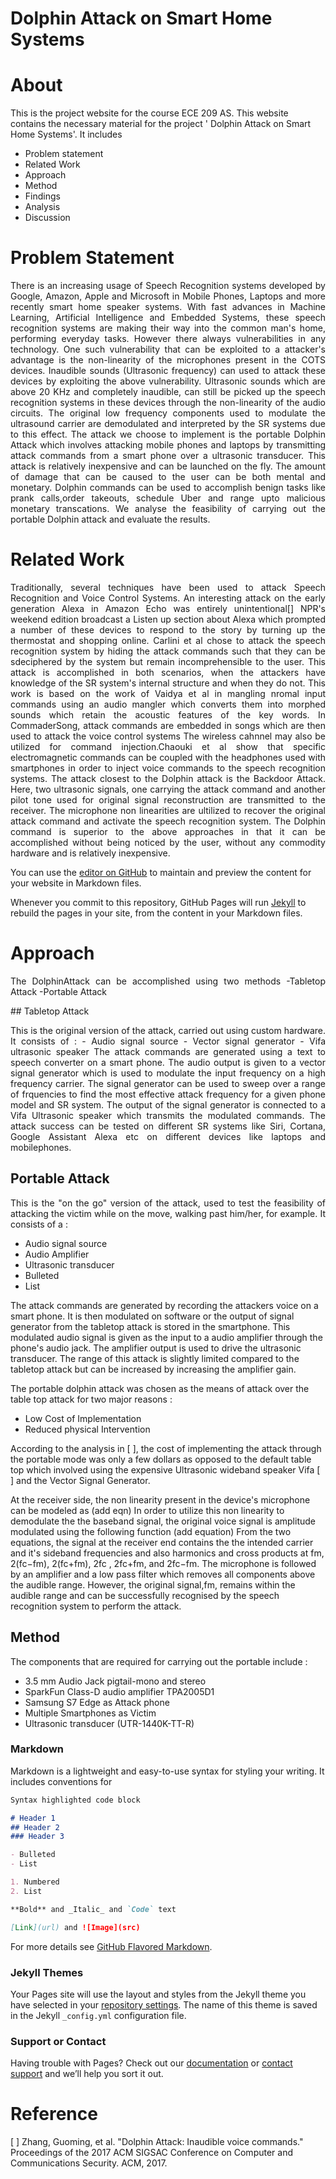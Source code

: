 # Dolphin Attack on Smart Home Systems
# About 

This is the project website for the course ECE 209 AS. This website contains the necessary material for the project ' Dolphin Attack on Smart Home Systems'. It includes
- Problem statement
- Related Work
- Approach
- Method
- Findings
- Analysis
- Discussion

# Problem Statement
<p align="justify">
There is an increasing usage of Speech Recognition systems developed by Google, Amazon, Apple and Microsoft in Mobile Phones, Laptops and more recently smart home speaker systems. With fast advances in Machine Learning, Artificial Intelligence and Embedded Systems, these speech recognition systems are making their way into the common man's home, performing everyday tasks. However there always vulnerabilities in any technology. One such vulnerability that can be exploited to a attacker's advantage is the non-linearity of the microphones present in the COTS devices. Inaudible sounds (Ultrasonic frequency) can used to attack these devices by exploiting the above vulnerability. Ultrasonic sounds which are above 20 KHz and completely inaudible, can still be picked up the speech recognition systems in these devices through the non-linearity of the audio circuits. The original low frequency components used to modulate the ultrasound carrier are demodulated and interpreted by the SR systems due to this effect. The attack we choose to implement is the portable Dolphin Attack which involves attacking mobile phones and laptops by transmitting attack commands from a smart phone over a ultrasonic transducer. This attack is relatively inexpensive and can be launched on the fly. The amount of damage that can be caused to the user can be both mental and monetary. Dolphin commands can be used to accomplish benign tasks like prank calls,order takeouts, schedule Uber and range upto malicious monetary transcations. We analyse the feasibility of carrying out the portable Dolphin attack and evaluate the results. 
</p>

# Related Work
<p align="justify">
Traditionally, several techniques have been used to attack Speech Recognition and Voice Control Systems. An interesting attack on the early generation Alexa in Amazon Echo was entirely unintentional[] NPR's weekend edition broadcast a Listen up section about Alexa which prompted a number of these devices to respond to the story by turning up the thermostat and shopping online. Carlini et al chose to attack the speech recognition system by hiding the attack commands such that they can be sdeciphered by the system but remain incomprehensible to the user. This attack is accomplished in both scenarios, when the attackers have knowledge of the SR system's internal structure and when they do not. This work is based on the work of Vaidya et al in mangling nromal input commands using an audio mangler which converts them into morphed sounds which retain the acoustic features of the key words. In CommaderSong, attack commands are embedded in songs which are then used to attack the voice control systems The wireless cahnnel may also be utilized for command injection.Chaouki et al show that specific electromagnetic commands can be coupled with the headphones used with smartphones in order to inject voice commands to the speech recognition systems. The attack closest to the Dolphin attack is the Backdoor Attack. Here, two ultrasonic signals, one carrying the attack command and another pilot tone used for original signal reconstruction are transmitted to the receiver. The microphone non linearities are ultilized to recover the original attack command and activate the speech recognition system. The Dolphin command is superior to the above approaches in that it can be accomplished without being noticed by the user, without any commodity hardware and is relatively inexpensive.
  

You can use the [editor on GitHub](https://github.com/UCLA-ECE209AS-2018W/Aadithya-Nrithya/edit/master/README.md) to maintain and preview the content for your website in Markdown files.

Whenever you commit to this repository, GitHub Pages will run [Jekyll](https://jekyllrb.com/) to rebuild the pages in your site, from the content in your Markdown files.
</p>

# Approach
<p align="justify">
The DolphinAttack can be accomplished using two methods
-Tabletop Attack 
-Portable Attack
</p>
## Tabletop Attack
<p align="justify">
This is the original version of the attack, carried out using custom hardware. It consists of :
- Audio signal source
- Vector signal generator
- Vifa ultrasonic speaker
The attack commands are generated using a text to speech converter on a smart phone. The audio output is given to a vector signal generator which is used to modulate the input frequency on a high frequency carrier. The signal generator can be used to sweep over a range of frquencies to find the most effective attack frequency for a given phone model and SR system. The output of the signal generator is connected to a Vifa Ultrasonic speaker which transmits the modulated commands. The attack success can be tested on different SR systems like Siri, Cortana, Google Assistant Alexa etc on different devices like laptops and mobilephones.
</p>

## Portable Attack
<p align="justify">
This is the "on the go" version of the attack, used to test the feasibility of attacking the victim while on the move, walking past him/her, for example. It consists of a :
  
- Audio signal source
- Audio Amplifier
- Ultrasonic transducer
- Bulleted
- List

The attack commands are generated by recording the attackers voice on a smart phone. It is then modulated on software or the output of signal generator from the tabletop attack is stored in the smartphone. This modulated audio signal is given as the input to a audio amplifier through the phone's audio jack. The amplifier output is used to drive the ultrasonic transducer. The range of this attack is slightly limited compared to the tabletop attack but can be increased by increasing the amplifier gain.

The portable dolphin attack was chosen as the means of attack over the table top attack for two major reasons :
- Low Cost of Implementation
- Reduced physical Intervention

According to the analysis in [ ], the cost of implementing the attack through the portable mode was only a few dollars as opposed to the default table top which involved using the expensive Ultrasonic wideband speaker Vifa [ ] and the Vector Signal Generator.

At the receiver side, the non linearity present in the device's microphone can be modeled as
(add eqn)
In order to utilize this non linearity to demodulate the the baseband signal, the original voice signal is amplitude modulated using the following function
(add equation)
From the two equations, the signal at the receiver end contains the the intended carrier and it's sideband frequencies and also harmonics and cross products at fm, 2(fc−fm), 2(fc+fm), 2fc , 2fc+fm, and 2fc−fm. The microphone is followed by an amplifier and a low pass filter which removes all components above the audible range. However, the original signal,fm, remains within the audible range and can be successfully recognised by the speech recognition system to perform the attack.
</p>

## **Method**
<p align="justify">
The components that are required for carrying out the portable include :

- 3.5 mm Audio Jack pigtail-mono and stereo
- SparkFun Class-D audio amplifier TPA2005D1
- Samsung S7 Edge  as Attack phone
- Multiple Smartphones as Victim
- Ultrasonic transducer (UTR-1440K-TT-R)

</p>

### Markdown

Markdown is a lightweight and easy-to-use syntax for styling your writing. It includes conventions for

```markdown
Syntax highlighted code block

# Header 1
## Header 2
### Header 3

- Bulleted
- List

1. Numbered
2. List

**Bold** and _Italic_ and `Code` text

[Link](url) and ![Image](src)
```

For more details see [GitHub Flavored Markdown](https://guides.github.com/features/mastering-markdown/).

### Jekyll Themes

Your Pages site will use the layout and styles from the Jekyll theme you have selected in your [repository settings](https://github.com/UCLA-ECE209AS-2018W/Aadithya-Nrithya/settings). The name of this theme is saved in the Jekyll `_config.yml` configuration file.

### Support or Contact

Having trouble with Pages? Check out our [documentation](https://help.github.com/categories/github-pages-basics/) or [contact support](https://github.com/contact) and we’ll help you sort it out.


# Reference
[ ] Zhang, Guoming, et al. "Dolphin Attack: Inaudible voice commands." Proceedings of the 2017 ACM SIGSAC Conference on Computer and Communications Security. ACM, 2017.
